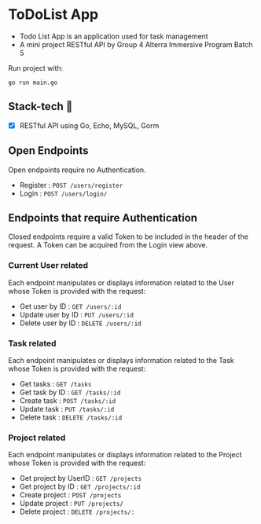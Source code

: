# ToDoList App
- Todo List App is an application used for task management
- A mini project RESTful API by Group 4 Alterra Immersive Program Batch 5


Run project with: 
```
go run main.go
```

## Stack-tech :dart:
- [x] RESTful API using Go, Echo, MySQL, Gorm

## Open Endpoints

Open endpoints require no Authentication.

* Register : `POST /users/register`
* Login : `POST /users/login/`

## Endpoints that require Authentication

Closed endpoints require a valid Token to be included in the header of the request. A Token can be acquired from the Login view above.

### Current User related

Each endpoint manipulates or displays information related to the User whose Token is provided with the request:

- Get user by ID : `GET /users/:id`
- Update user by ID : `PUT /users/:id`
- Delete user by ID : `DELETE /users/:id`

### Task related

Each endpoint manipulates or displays information related to the Task whose Token is provided with the request:

- Get tasks : `GET /tasks`
- Get task by ID : `GET /tasks/:id`
- Create task : `POST /tasks/:id`
- Update task : `PUT /tasks/:id`
- Delete task : `DELETE /tasks/:id`

### Project related

Each endpoint manipulates or displays information related to the Project whose Token is provided with the request:

- Get project by UserID : `GET /projects`
- Get project by ID : `GET /projects/:id`
- Create project : `POST /projects`
- Update project : `PUT /projects/`
- Delete project :  `DELETE /projects/:`


